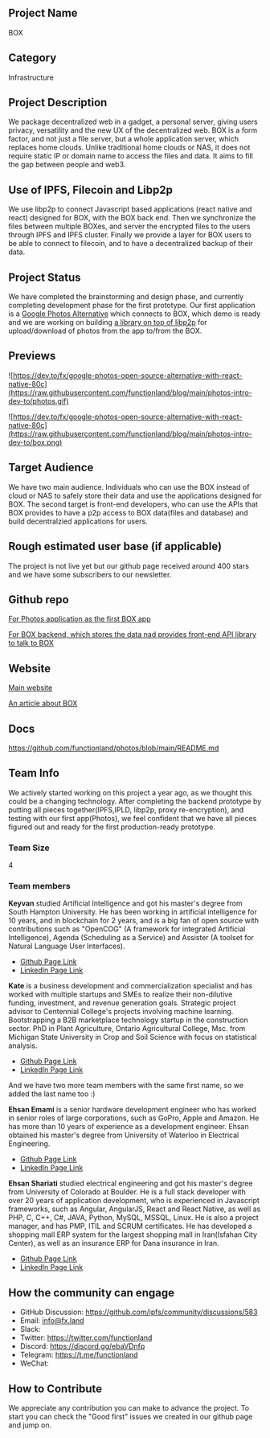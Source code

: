 ## Project Name <!-- Add your project name here with format "Project Name"-->

BOX

## Category 
<!--developer tooling, application, wallet, infrastructure, etc-->
Infrastructure

## Project Description
<!--Describe your project in a few sentences. -->
We package decentralized web in a gadget, a personal server, giving users privacy, versatility and the new UX of the decentralized web. BOX is a form factor, and not just a file server, but a whole application server, which replaces home clouds.
Unlike traditional home clouds or NAS, it does not require static IP or domain name to access the files and data. It aims to fill the gap between people and web3.

## Use of IPFS, Filecoin and Libp2p
<!-- Describe how your project uses any or all of these technologies, and why. -->
We use libp2p to connect Javascript based applications (react native and react) designed for BOX, with the BOX back end. 
Then we synchronize the files between multiple BOXes, and server the encrypted files to the users through IPFS and IPFS cluster. 
Finally we provide a layer for BOX users to be able to connect to filecoin, and to have a decentralized backup of their data.

## Project Status
<!--brainstorming, fundraising, under development, beta, shipped, etc-->
We have completed the brainstorming and design phase, and currently completing development phase for the first prototype. Our first application is a [Google Photos Alternative](https://github.com/funcitonland/photos) which connects to BOX, which demo is ready and we are working on building [a library on top of libp2p](https://github.com/functionland/box) for upload/download of photos from the app to/from the BOX.

## Previews
<!--Add some screenshots to give a preview of your product-->
![https://dev.to/fx/google-photos-open-source-alternative-with-react-native-80c](https://raw.githubusercontent.com/functionland/blog/main/photos-intro-dev-to/photos.gif)

![https://dev.to/fx/google-photos-open-source-alternative-with-react-native-80c](https://raw.githubusercontent.com/functionland/blog/main/photos-intro-dev-to/box.png)

## Target Audience
<!--Describe who will be your project's users-->
We have two main audience. Individuals who can use the BOX instead of cloud or NAS to safely store their data and use the applications designed for BOX. 
The second target is front-end developers, who can use the APIs that BOX provides to have a p2p access to BOX data(files and database) and build decentralzied applications for users.

## Rough estimated user base (if applicable)
<!--How many users do you have right now?-->
The project is not live yet but our github page received around 400 stars and we have some subscribers to our newsletter.

## Github repo
<!--Attach a link to your GitHub repo - open source is required - please make sure your repo has a license file and is licensed using MIT open source license! -->
[For Photos application as the first BOX app](https://github.com/functionland/photos/)

[For BOX backend, which stores the data nad provides front-end API library to talk to BOX](https://github.com/functionland/box)

## Website
<!--Link your website if available-->
[Main website](https://fx.land)

[An article about BOX](https://dev.to/fx/google-photos-open-source-alternative-with-react-native-80c)

<!--If you're applying for a Next Step grant, add the URL to your hackathon submission here also-->

## Docs
<!--Including a link to your project docs!-->
https://github.com/functionland/photos/blob/main/README.md

## Team Info
<!-- Introduce your amazing team - how many team members are working on this project and who are they?-->
We actively started working on this project a year ago, as we thought this could be a changing technology. After completing the backend prototype by putting all pieces together(IPFS,IPLD, libp2p, proxy re-encryption), and testing with our first app(Photos), we feel confident that we have all pieces figured out and ready for the first production-ready prototype. 


### Team Size  

4

### Team members  

**Keyvan** studied Artificial Intelligence and got his master's degree from South Hampton University. He has been working in artificial intelligence for 10 years, and in blockchain for 2 years, and is a big fan of open source with contributions such as "OpenCOG" (A framework for integrated Artificial Intelligence), Agenda (Scheduling as a Service) and Assister (A toolset for Natural Language User Interfaces).
* [Github Page Link](https://github.com/keyvan-m-sadeghi)
* [LinkedIn Page Link](https://www.linkedin.com/in/keyvanmsadeghi/)


**Kate** is a business development and commercialization specialist and has worked with multiple startups and SMEs to realize their non-dilutive funding, investment, and revenue generation goals. Strategic project advisor to Centennial College's projects involving machine learning. Bootstrapping a B2B marketplace technology startup in the construction sector. PhD in Plant Agriculture, Ontario Agricultural College, Msc. from Michigan State University in Crop and Soil Science with focus on statistical analysis. 
* [Github Page Link](https://github.com/kitty2121)
* [LinkedIn Page Link](https://www.linkedin.com/in/kate-withers-hess-phd-33530023/)


And we have two more team members with the same first name, so we added the last name too :)

**Ehsan Emami** is a senior hardware development engineer who has worked in senior roles of large corporations, such as GoPro, Apple and Amazon. He has more than 10 years of experience as a development engineer. Ehsan obtained his master's degree from University of Waterloo in Electrical Engineering.
* [Github Page Link](https://github.com/ehsan-git-dev)
* [LinkedIn Page Link](https://www.linkedin.com/in/ehsan-emami-0005bb6/)


**Ehsan Shariati** studied electrical engineering and got his master's degree from University of Colorado at Boulder. He is a full stack developer with over 20 years of  application development, who is experienced in Javascript frameworks, such as Angular, AngularJS, React and React Native, as well as PHP, C, C++, C#, JAVA, Python, MySQL, MSSQL, Linux. He is also a project manager, and has PMP, ITIL and SCRUM certificates. He has developed a shopping mall ERP system for the largest shopping mall in Iran(Isfahan City Center), as well as an insurance ERP for Dana insurance in Iran.
* [Github Page Link](https://github.com/ehsan6sha)
* [LinkedIn Page Link](https://www.linkedin.com/in/ehsanehsan/)

## How the community can engage
* GitHub Discussion: https://github.com/ipfs/community/discussions/583
* Email:  info@fx.land
* Slack:  
* Twitter:  https://twitter.com/functionland
* Discord:  https://discord.gg/ebaVDnfp
* Telegram:  https://t.me/functionland
* WeChat:  

## How to Contribute
<!--How can the community contribute to your project?-->
We appreciate any contribution you can make to advance the project. To start you can check the "Good first" issues we created in our github page and jump on.
